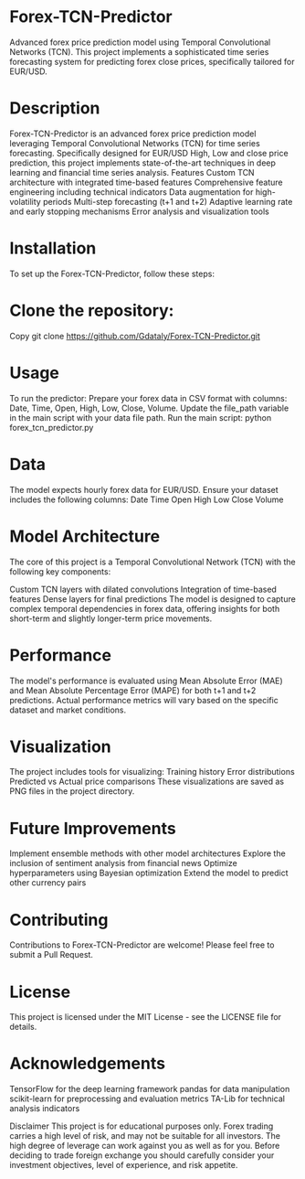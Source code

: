# Forex-TCN-Predictor
Advanced forex price prediction model using Temporal Convolutional Networks (TCN). This project implements a sophisticated time series forecasting system for predicting forex close prices, specifically tailored for EUR/USD.

# Description
Forex-TCN-Predictor is an advanced forex price prediction model leveraging Temporal Convolutional Networks (TCN) for time series forecasting. Specifically designed for EUR/USD High, Low and close price prediction, this project implements state-of-the-art techniques in deep learning and financial time series analysis.
Features
Custom TCN architecture with integrated time-based features
Comprehensive feature engineering including technical indicators
Data augmentation for high-volatility periods
Multi-step forecasting (t+1 and t+2)
Adaptive learning rate and early stopping mechanisms
Error analysis and visualization tools

# Installation
To set up the Forex-TCN-Predictor, follow these steps:

# Clone the repository:
Copy git clone https://github.com/Gdataly/Forex-TCN-Predictor.git

# Usage
To run the predictor:
Prepare your forex data in CSV format with columns: Date, Time, Open, High, Low, Close, Volume.
Update the file_path variable in the main script with your data file path.
Run the main script:
python forex_tcn_predictor.py


# Data
The model expects hourly forex data for EUR/USD. Ensure your dataset includes the following columns:
Date
Time
Open
High
Low
Close
Volume

# Model Architecture
The core of this project is a Temporal Convolutional Network (TCN) with the following key components:

Custom TCN layers with dilated convolutions
Integration of time-based features
Dense layers for final predictions
The model is designed to capture complex temporal dependencies in forex data, offering insights for both short-term and slightly longer-term price movements.

# Performance
The model's performance is evaluated using Mean Absolute Error (MAE) and Mean Absolute Percentage Error (MAPE) for both t+1 and t+2 predictions. Actual performance metrics will vary based on the specific dataset and market conditions.

# Visualization
The project includes tools for visualizing:
Training history
Error distributions
Predicted vs Actual price comparisons
These visualizations are saved as PNG files in the project directory.

# Future Improvements
Implement ensemble methods with other model architectures
Explore the inclusion of sentiment analysis from financial news
Optimize hyperparameters using Bayesian optimization
Extend the model to predict other currency pairs

# Contributing
Contributions to Forex-TCN-Predictor are welcome! Please feel free to submit a Pull Request.
# License
This project is licensed under the MIT License - see the LICENSE file for details.

# Acknowledgements
TensorFlow for the deep learning framework
pandas for data manipulation
scikit-learn for preprocessing and evaluation metrics
TA-Lib for technical analysis indicators

Disclaimer
This project is for educational purposes only. Forex trading carries a high level of risk, and may not be suitable for all investors. The high degree of leverage can work against you as well as for you. Before deciding to trade foreign exchange you should carefully consider your investment objectives, level of experience, and risk appetite.
